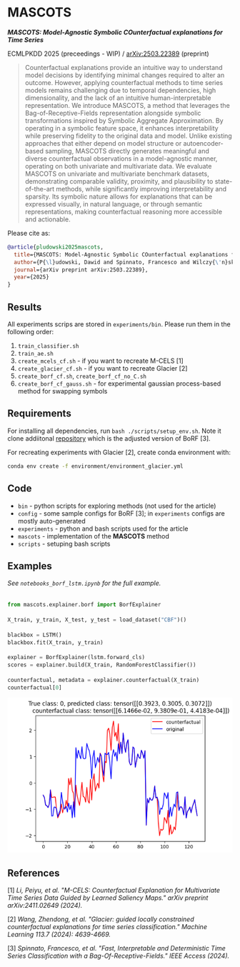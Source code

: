 # MASCOTS

**_MASCOTS: Model-Agnostic Symbolic COunterfactual explanations for Time Series_**

ECMLPKDD 2025 (preceedings - WIP) / [arXiv:2503.22389](https://arxiv.org/abs/2503.22389) (preprint)

> Counterfactual explanations provide an intuitive way to understand model decisions by identifying minimal changes required to alter an outcome. However, applying counterfactual methods to time series models remains challenging due to temporal dependencies, high dimensionality, and the lack of an intuitive human-interpretable representation. We introduce MASCOTS, a method that leverages the Bag-of-Receptive-Fields representation alongside symbolic transformations inspired by Symbolic Aggregate Approximation. By operating in a symbolic feature space, it enhances interpretability while preserving fidelity to the original data and model. Unlike existing approaches that either depend on model structure or autoencoder-based sampling, MASCOTS directly generates meaningful and diverse counterfactual observations in a model-agnostic manner, operating on both univariate and multivariate data. We evaluate MASCOTS on univariate and multivariate benchmark datasets, demonstrating comparable validity, proximity, and plausibility to state-of-the-art methods, while significantly improving interpretability and sparsity. Its symbolic nature allows for explanations that can be expressed visually, in natural language, or through semantic representations, making counterfactual reasoning more accessible and actionable.

Please cite as:

```bibtex
@article{pludowski2025mascots,
  title={MASCOTS: Model-Agnostic Symbolic COunterfactual explanations for Time Series},
  author={P{\l}udowski, Dawid and Spinnato, Francesco and Wilczy{\'n}ski, Piotr and Kotowski, Krzysztof and Ntagiou, Evridiki Vasileia and Guidotti, Riccardo and Biecek, Przemys{\l}aw},
  journal={arXiv preprint arXiv:2503.22389},
  year={2025}
}
```

## Results

All experiments scrips are stored in `experiments/bin`. Please run them in the following order:

1. `train_classifier.sh`
2. `train_ae.sh`
3. `create_mcels_cf.sh` - if you want to recreate M-CELS [1]
4. `create_glacier_cf.sh` - if you want to recreate Glacier [2]
5. `create_borf_cf.sh`, `create_borf_cf_no_C.sh`
6. `create_borf_cf_gauss.sh` - for experimental gaussian process-based method for swapping symbols

## Requirements

For installing all dependencies, run `bash ./scripts/setup_env.sh`. Note it clone addiitonal [repository](https://github.com/DawidPludowski/borf) which is the adjusted version of BoRF [3].

For recreating experiments with Glacier [2], create conda environment with:

```bash
conda env create -f environment/environment_glacier.yml
```

## Code

* `bin` - python scripts for exploring methods (not used for the article)
* `config` - some sample configs for BoRF [3]; in `experiments` configs are mostly auto-generated
* `experiments` - python and bash scripts used for the article
* `mascots` - implementation of the **MASCOTS** method
* `scripts` - setuping bash scripts

## Examples

_See `notebooks_borf_lstm.ipynb` for the full example._

```python

from mascots.explainer.borf import BorfExplainer

X_train, y_train, X_test, y_test = load_dataset("CBF")()

blackbox = LSTM()
blackbox.fit(X_train, y_train)

explainer = BorfExplainer(lstm.forward_cls)
scores = explainer.build(X_train, RandomForestClassifier())

counterfactual, metadata = explainer.counterfactual(X_train)
counterfactual[0]
```

![Sample vizualisation](media/sample.png)

## References

[1] _Li, Peiyu, et al. "M-CELS: Counterfactual Explanation for Multivariate Time Series Data Guided by Learned Saliency Maps." arXiv preprint arXiv:2411.02649 (2024)._

[2] _Wang, Zhendong, et al. "Glacier: guided locally constrained counterfactual explanations for time series classification." Machine Learning 113.7 (2024): 4639-4669._

[3] _Spinnato, Francesco, et al. "Fast, Interpretable and Deterministic Time Series Classification with a Bag-Of-Receptive-Fields." IEEE Access (2024)._
